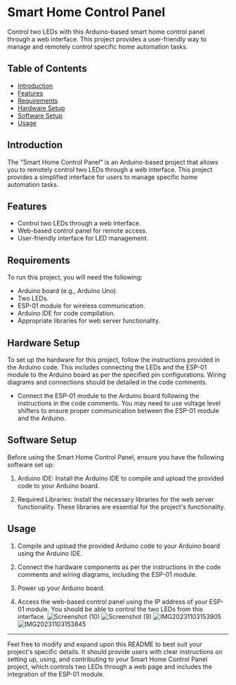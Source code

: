 # Smart Home Control Panel

Control two LEDs with this Arduino-based smart home control panel through a web interface. This project provides a user-friendly way to manage and remotely control specific home automation tasks.

## Table of Contents

- [Introduction](#introduction)
- [Features](#features)
- [Requirements](#requirements)
- [Hardware Setup](#hardware-setup)
- [Software Setup](#software-setup)
- [Usage](#usage)
## Introduction

The "Smart Home Control Panel" is an Arduino-based project that allows you to remotely control two LEDs through a web interface. This project provides a simplified interface for users to manage specific home automation tasks.

## Features

- Control two LEDs through a web interface.
- Web-based control panel for remote access.
- User-friendly interface for LED management.

## Requirements

To run this project, you will need the following:

- Arduino board (e.g., Arduino Uno).
- Two LEDs.
- ESP-01 module for wireless communication.
- Arduino IDE for code compilation.
- Appropriate libraries for web server functionality.

## Hardware Setup

To set up the hardware for this project, follow the instructions provided in the Arduino code. This includes connecting the LEDs and the ESP-01 module to the Arduino board as per the specified pin configurations. Wiring diagrams and connections should be detailed in the code comments.

- Connect the ESP-01 module to the Arduino board following the instructions in the code comments. You may need to use voltage level shifters to ensure proper communication between the ESP-01 module and the Arduino.

## Software Setup

Before using the Smart Home Control Panel, ensure you have the following software set up:

1. Arduino IDE: Install the Arduino IDE to compile and upload the provided code to your Arduino board.

2. Required Libraries: Install the necessary libraries for the web server functionality. These libraries are essential for the project's functionality.

## Usage

1. Compile and upload the provided Arduino code to your Arduino board using the Arduino IDE.

2. Connect the hardware components as per the instructions in the code comments and wiring diagrams, including the ESP-01 module.

3. Power up your Arduino board.

4. Access the web-based control panel using the IP address of your ESP-01 module. You should be able to control the two LEDs from this interface.
![Screenshot (10)](https://github.com/AbdelrahmanAbdel-Aal/Smart-Home-Control-Panel/assets/87050373/706e819f-a9c4-45fb-bee0-cf0c4192c189)
![Screenshot (9)](https://github.com/AbdelrahmanAbdel-Aal/Smart-Home-Control-Panel/assets/87050373/fe7f0bbc-0414-4afd-a461-c100e6c7ba4d)
![IMG20231103153905](https://github.com/AbdelrahmanAbdel-Aal/Smart-Home-Control-Panel/assets/87050373/e35707d3-1818-4d8f-884f-69bea8a2a1d7)
![IMG20231103153845](https://github.com/AbdelrahmanAbdel-Aal/Smart-Home-Control-Panel/assets/87050373/bbdf2944-88f0-4c33-bec8-f40e9543fa70)

---

Feel free to modify and expand upon this README to best suit your project's specific details. It should provide users with clear instructions on setting up, using, and contributing to your Smart Home Control Panel project, which controls two LEDs through a web page and includes the integration of the ESP-01 module.
